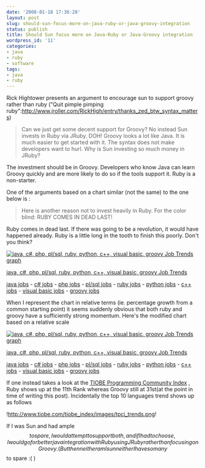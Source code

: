```yaml
---
date: '2008-01-18 17:36:28'
layout: post
slug: should-sun-focus-more-on-java-ruby-or-java-groovy-integration
status: publish
title: Should Sun focus more on Java-Ruby or Java-Groovy integration
wordpress_id: '11'
categories:
- java
- ruby
- software
tags:
- java
- ruby
---
```


Rick Hightower presents an argument to encourage sun to support groovy rather than ruby ("Quit pimple pimping ruby":http://www.jroller.com/RickHigh/entry/thanks_zed_btw_syntax_matters)

> Can we just get some decent support for Groovy? No instead Sun invests in Ruby via JRuby. DOH! Groovy looks a lot like Java. It is much easier to get started with it. The syntax does not make developers want to hurl. Why is Sun investing so much money in JRuby?  
  
The investment should be in Groovy. Developers who know Java can learn Groovy quickly and are more likely to do so if the tools support it. Ruby is a non-starter.

One of the arguments based on a chart similar (not the same) to the one below is :

> Here is another reason not to invest heavily in Ruby. For the color blind: RUBY COMES IN DEAD LAST!   
  
Ruby comes in dead last. If there was going to be a revolution, it would have happened already. Ruby is a little long in the tooth to finish this poorly. Don't you think? 




[
![java, c#, php, pl/sql, ruby, python, c++, visual basic, groovy Job Trends graph](http://www.indeed.com/trendgraph/jobgraph.png?q=java%2C+c%23%2C+php%2C+pl%2Fsql%2C+ruby%2C+python%2C+c%2B%2B%2C+visual+basic%2C+groovy)
](http://www.indeed.com/jobtrends?q=java%2C+c%23%2C+php%2C+pl%2Fsql%2C+ruby%2C+python%2C+c%2B%2B%2C+visual+basic%2C+groovy)




[java, c#, php, pl/sql, ruby, python, c++, visual basic, groovy Job Trends](http://www.indeed.com/jobtrends?q=java%2C+c%23%2C+php%2C+pl%2Fsql%2C+ruby%2C+python%2C+c%2B%2B%2C+visual+basic%2C+groovy)


[java jobs](http://www.indeed.com/jobs?q=java) - [c# jobs](http://www.indeed.com/jobs?q=c%23) - [php jobs](http://www.indeed.com/jobs?q=php) - [pl/sql jobs](http://www.indeed.com/jobs?q=pl%2Fsql) - [ruby jobs](http://www.indeed.com/jobs?q=ruby) - [python jobs](http://www.indeed.com/jobs?q=python) - [c++ jobs](http://www.indeed.com/jobs?q=c%2B%2B) - [visual basic jobs](http://www.indeed.com/jobs?q=visual+basic) - [groovy jobs](http://www.indeed.com/jobs?q=groovy)








When I represent the chart in relative terms (ie. percentage growth from a common starting point) it seems suddenly obvious that both ruby and groovy have a sufficiently strong momentum. Here's the modified chart based on a relative scale 




[
![java, c#, php, pl/sql, ruby, python, c++, visual basic, groovy Job Trends graph](http://www.indeed.com/trendgraph/jobgraph.png?q=java%2C+c%23%2C+php%2C+pl%2Fsql%2C+ruby%2C+python%2C+c%2B%2B%2C+visual+basic%2C+groovy&relative=1)
](http://www.indeed.com/jobtrends?q=java%2C+c%23%2C+php%2C+pl%2Fsql%2C+ruby%2C+python%2C+c%2B%2B%2C+visual+basic%2C+groovy&relative=1&relative=1)




[java, c#, php, pl/sql, ruby, python, c++, visual basic, groovy Job Trends](http://www.indeed.com/jobtrends?q=java%2C+c%23%2C+php%2C+pl%2Fsql%2C+ruby%2C+python%2C+c%2B%2B%2C+visual+basic%2C+groovy&relative=1&relative=1)


[java jobs](http://www.indeed.com/jobs?q=java) - [c# jobs](http://www.indeed.com/jobs?q=c%23) - [php jobs](http://www.indeed.com/jobs?q=php) - [pl/sql jobs](http://www.indeed.com/jobs?q=pl%2Fsql) - [ruby jobs](http://www.indeed.com/jobs?q=ruby) - [python jobs](http://www.indeed.com/jobs?q=python) - [c++ jobs](http://www.indeed.com/jobs?q=c%2B%2B) - [visual basic jobs](http://www.indeed.com/jobs?q=visual+basic) - [groovy jobs](http://www.indeed.com/jobs?q=groovy)







If one instead takes a look at the [TIOBE Programming Community Index](http://www.tiobe.com/tpci.htm) , Ruby shows up at the 11th Rank whereas Groovy still at 31st(at the point in time of writing this post). Incidentally the top 10 languages trend shows up as follows


!http://www.tiobe.com/tiobe_index/images/tpci_trends.png!

If I was Sun and had ample $$ to spare, I would attempt to support both, and if I had to choose, I would go for better java integration with Ruby using JRuby rather than focusing on Groovy. 
(But then neither am I sun neither I have so many $$ to spare :( )


